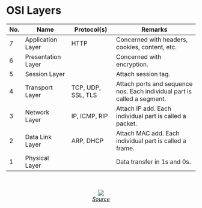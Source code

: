 # OSI Layers

No. | Name | Protocol(s) | Remarks
--- | ---- | --------- | -------
7 | Application Layer | HTTP | Concerned with headers, cookies, content, etc.
6 | Presentation Layer |  | Concerned with encryption.
5 | Session Layer | | Attach session tag.
4 | Transport Layer | TCP, UDP, SSL, TLS | Attach ports and sequence nos. Each individual part is called a segment.
3 | Network Layer | IP, ICMP, RIP | Attach IP add. Each individual part is called a packet.
2 | Data Link Layer | ARP, DHCP | Attach MAC add. Each individual part is called a frame.
1 | Physical Layer | | Data transfer in 1s and 0s.

<p align="center">
  <br />
  <br />
  <img src="https://user-images.githubusercontent.com/50140864/101920490-e3352480-3bf1-11eb-8a76-18fc51052498.png" />
  <br />
  <a href="https://www.youtube.com/watch?v=7IS7gigunyI"><i>Source</i></a>
</p>
